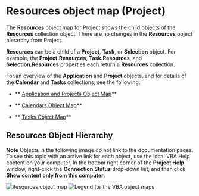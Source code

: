 
# Resources object map (Project)

The  **Resources** object map for Project shows the child objects of the **Resources** collection object. There are no changes in the **Resources** object hierarchy from Project.

 **Resources** can be a child of a **Project**,  **Task**, or  **Selection** object. For example, the **Project.Resources**,  **Task.Resources**, and  **Selection.Resources** properties each return a **Resources** collection.

For an overview of the  **Application** and **Project** objects, and for details of the **Calendar** and **Tasks** collections, see the following:


-  ** [Application and Projects Object Map](608f1291-ce25-8a5f-f0ba-7c1e823a12f4.md)**
    
-  ** [Calendars Object Map](dc7080e2-be59-ea63-096a-65af1737be42.md)**
    
-  ** [Tasks Object Map](c6f63588-37bb-b5d9-c28d-d0a133e22b77.md)**
    

## Resources Object Hierarchy


 **Note**  Objects in the following image do not link to the documentation pages. To see this topic with an active link for each object, use the local VBA Help content on your computer. In the bottom right corner of the  **Project Help** window, right-click the **Connection Status** drop-down list, and then click **Show content only from this computer**.


![Resources object map](../images/44e5a9ca-12f7-4e24-921b-6fa1943bfd80.jpg)
![Legend for the VBA object maps](../images/ff3d756d-0d45-4140-bab4-e84faed9fdbd.gif)

